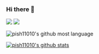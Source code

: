 ### Hi there 👋

<img src="https://img.shields.io/badge/-Android-A4C639.svg?logo=android&style=plastic"> <img src="https://img.shields.io/badge/-Kotlin-0095D5.svg?logo=kotlin&style=plastic"> 

![pish11010's github most language](https://github-readme-stats.vercel.app/api/top-langs/?username=pish11010&layout=compact)


[![pish11010's github stats](https://github-readme-stats.vercel.app/api?username=pish11010)](https://github.com/pish11010/github-readme-stats)

<!--
**pish11010/pish11010** is a ✨ _special_ ✨ repository because its `README.md` (this file) appears on your GitHub profile.

Here are some ideas to get you started:

- 🔭 I’m currently working on ...
- 🌱 I’m currently learning ...
- 👯 I’m looking to collaborate on ...
- 🤔 I’m looking for help with ...
- 💬 Ask me about ...
- 📫 How to reach me: ...
- 😄 Pronouns: ...
- ⚡ Fun fact: ...
-->
